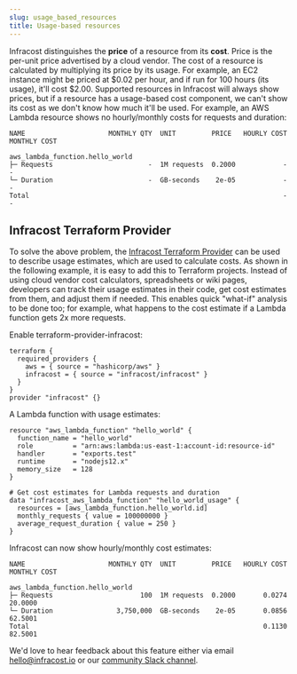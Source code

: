```yaml
---
slug: usage_based_resources
title: Usage-based resources
---
```


Infracost distinguishes the **price** of a resource from its **cost**. Price is the per-unit price advertised by a cloud vendor. The cost of a resource is calculated by multiplying its price by its usage. For example, an EC2 instance might be priced at $0.02 per hour, and if run for 100 hours (its usage), it'll cost $2.00. Supported resources in Infracost will always show prices, but if a resource has a usage-based cost component, we can't show its cost as we don't know how much it'll be used. For example, an AWS Lambda resource shows no hourly/monthly costs for requests and duration:

  ```
  NAME                     MONTHLY QTY  UNIT         PRICE   HOURLY COST  MONTHLY COST

  aws_lambda_function.hello_world
  ├─ Requests                        -  1M requests  0.2000            -             -
  └─ Duration                        -  GB-seconds    2e-05            -             -
  Total                                                                -             -
  ```

## Infracost Terraform Provider

To solve the above problem, the [Infracost Terraform Provider](https://registry.terraform.io/providers/infracost/infracost/latest/docs) can be used to describe usage estimates, which are used to calculate costs. As shown in the following example, it is easy to add this to Terraform projects. Instead of using cloud vendor cost calculators, spreadsheets or wiki pages, developers can track their usage estimates in their code, get cost estimates from them, and adjust them if needed. This enables quick "what-if" analysis to be done too; for example, what happens to the cost estimate if a Lambda function gets 2x more requests.

  Enable terraform-provider-infracost: 
  ```hcl
  terraform {
    required_providers {
      aws = { source = "hashicorp/aws" }
      infracost = { source = "infracost/infracost" }
    }
  }
  provider "infracost" {}
  ```

  A Lambda function with usage estimates:
  ```
  resource "aws_lambda_function" "hello_world" {
    function_name = "hello_world"
    role          = "arn:aws:lambda:us-east-1:account-id:resource-id"
    handler       = "exports.test"
    runtime       = "nodejs12.x"
    memory_size   = 128
  }

  # Get cost estimates for Lambda requests and duration
  data "infracost_aws_lambda_function" "hello_world_usage" {
    resources = [aws_lambda_function.hello_world.id]
    monthly_requests { value = 100000000 }
    average_request_duration { value = 250 }
  }
  ```

  Infracost can now show hourly/monthly cost estimates:
  ```
  NAME                     MONTHLY QTY  UNIT         PRICE   HOURLY COST  MONTHLY COST

  aws_lambda_function.hello_world
  ├─ Requests                      100  1M requests  0.2000       0.0274       20.0000
  └─ Duration                3,750,000  GB-seconds    2e-05       0.0856       62.5001
  Total                                                           0.1130       82.5001
  ```

We'd love to hear feedback about this feature either via email [hello@infracost.io](mailto:hello@infracost.io) or our [community Slack channel](https://www.infracost.io/community-chat).
